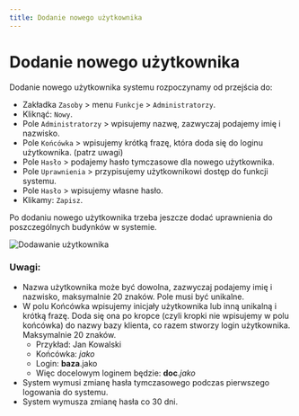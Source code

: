 ```yaml
---
title: Dodanie nowego użytkownika
---
```


# Dodanie nowego użytkownika

Dodanie nowego użytkownika systemu rozpoczynamy od przejścia do:

- Zakładka `Zasoby` > menu `Funkcje` > `Administratorzy`.
- Kliknąć: `Nowy`.
- Pole `Administratorzy` > wpisujemy nazwę, zazwyczaj podajemy imię i nazwisko.
- Pole `Końcówka` > wpisujemy krótką frazę, która doda się do loginu użytkownika. (patrz uwagi)
- Pole `Hasło` > podajemy hasło tymczasowe dla nowego użytkownika.
- Pole `Uprawnienia` > przypisujemy użytkownikowi dostęp do funkcji systemu.
- Pole `Hasło` > wpisujemy własne hasło.
- Klikamy: `Zapisz`.

Po dodaniu nowego użytkownika trzeba jeszcze dodać uprawnienia do poszczególnych budynków w systemie.

![Dodawanie użytkownika](dodawanie-administratora.gif)

### Uwagi:

- Nazwa użytkownika może być dowolna, zazwyczaj podajemy imię i nazwisko, maksymalnie 20 znaków. Pole musi być unikalne.
- W polu Końcówka wpisujemy inicjały użytkownika lub inną unikalną i krótką frazę. Doda się ona po kropce (czyli kropki nie wpisujemy w polu końcówka) do nazwy bazy klienta, co razem stworzy login użytkownika. Maksymalnie 20 znaków.
  - Przykład: Jan Kowalski
  - Końcówka: *jako*
  - Login: **baza**.jako            
  - Więc docelowym loginem będzie: **doc**.*jako*
- System wymusi zmianę hasła tymczasowego podczas pierwszego logowania do systemu.
- System wymusza zmianę hasła co 30 dni.